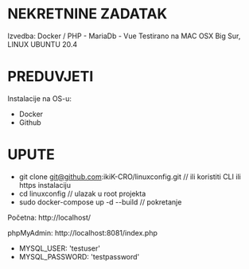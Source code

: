 # NEKRETNINE ZADATAK
 Izvedba: Docker / PHP - MariaDb - Vue
 Testirano na MAC OSX Big Sur, LINUX UBUNTU 20.4

# PREDUVJETI
Instalacije na OS-u: 
- Docker
- Github
 # UPUTE
- git clone git@github.com:ikiK-CRO/linuxconfig.git // ili koristiti CLI ili https instalaciju
- cd linuxconfig // ulazak u root projekta
- sudo docker-compose up -d --build // pokretanje

Početna: http://localhost/

phpMyAdmin: http://localhost:8081/index.php

-  MYSQL_USER: 'testuser'
-  MYSQL_PASSWORD: 'testpassword'


